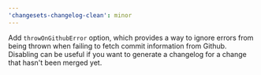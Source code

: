 ```yaml
---
'changesets-changelog-clean': minor
---
```


Add `throwOnGithubError` option, which provides a way to ignore errors from being thrown when failing to fetch commit information from Github. Disabling can be useful if you want to generate a changelog for a change that hasn't been merged yet.
